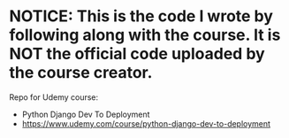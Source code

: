# NOTICE: This is the code I wrote by following along with the course. It is NOT the official code uploaded by the course creator.

Repo for Udemy course: 
* Python Django Dev To Deployment
* https://www.udemy.com/course/python-django-dev-to-deployment
